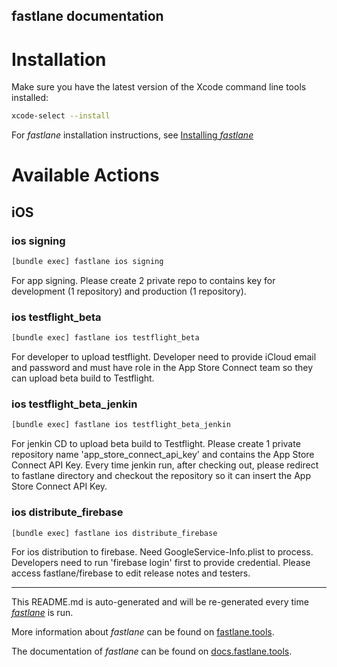 fastlane documentation
----

# Installation

Make sure you have the latest version of the Xcode command line tools installed:

```sh
xcode-select --install
```

For _fastlane_ installation instructions, see [Installing _fastlane_](https://docs.fastlane.tools/#installing-fastlane)

# Available Actions

## iOS

### ios signing

```sh
[bundle exec] fastlane ios signing
```

For app signing.
Please create 2 private repo to contains key for development (1 repository) and production (1 repository).

### ios testflight_beta

```sh
[bundle exec] fastlane ios testflight_beta
```

For developer to upload testflight.
Developer need to provide iCloud email and password and must have role in the App Store Connect team so they can upload beta build to Testflight.

### ios testflight_beta_jenkin

```sh
[bundle exec] fastlane ios testflight_beta_jenkin
```

For jenkin CD to upload beta build to Testflight.
Please create 1 private repository name 'app_store_connect_api_key' and contains the App Store Connect API Key. Every time jenkin run, after checking out, please redirect to fastlane directory and checkout the repository so it can insert the App Store Connect API Key.

### ios distribute_firebase

```sh
[bundle exec] fastlane ios distribute_firebase
```

For ios distribution to firebase.
Need GoogleService-Info.plist to process. Developers need to run 'firebase login' first to provide credential. Please access fastlane/firebase to edit release notes and testers.

----

This README.md is auto-generated and will be re-generated every time [_fastlane_](https://fastlane.tools) is run.

More information about _fastlane_ can be found on [fastlane.tools](https://fastlane.tools).

The documentation of _fastlane_ can be found on [docs.fastlane.tools](https://docs.fastlane.tools).
